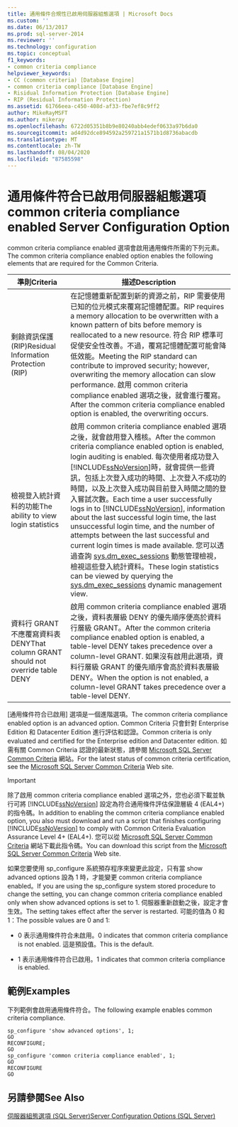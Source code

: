 ```yaml
---
title: 通用條件合規性已啟用伺服器組態選項 | Microsoft Docs
ms.custom: ''
ms.date: 06/13/2017
ms.prod: sql-server-2014
ms.reviewer: ''
ms.technology: configuration
ms.topic: conceptual
f1_keywords:
- common criteria compliance
helpviewer_keywords:
- CC (common criteria) [Database Engine]
- common criteria compliance [Database Engine]
- Risidual Information Protection [Database Engine]
- RIP (Residual Information Protection)
ms.assetid: 61766eea-c450-408d-af33-fbe7ef8c9ff2
author: MikeRayMSFT
ms.author: mikeray
ms.openlocfilehash: 6722d05351b8b9e80240abb4edef0633a97b6da0
ms.sourcegitcommit: ad4d92dce894592a259721a1571b1d8736abacdb
ms.translationtype: MT
ms.contentlocale: zh-TW
ms.lasthandoff: 08/04/2020
ms.locfileid: "87585598"
---
```

# <a name="common-criteria-compliance-enabled-server-configuration-option"></a><span data-ttu-id="a7897-102">通用條件符合已啟用伺服器組態選項</span><span class="sxs-lookup"><span data-stu-id="a7897-102">common criteria compliance enabled Server Configuration Option</span></span>
  <span data-ttu-id="a7897-103">common criteria compliance enabled 選項會啟用通用條件所需的下列元素。</span><span class="sxs-lookup"><span data-stu-id="a7897-103">The common criteria compliance enabled option enables the following elements that are required for the Common Criteria.</span></span>  
  
|<span data-ttu-id="a7897-104">準則</span><span class="sxs-lookup"><span data-stu-id="a7897-104">Criteria</span></span>|<span data-ttu-id="a7897-105">描述</span><span class="sxs-lookup"><span data-stu-id="a7897-105">Description</span></span>|  
|--------------|-----------------|  
|<span data-ttu-id="a7897-106">剩餘資訊保護 (RIP)</span><span class="sxs-lookup"><span data-stu-id="a7897-106">Residual Information Protection (RIP)</span></span>|<span data-ttu-id="a7897-107">在記憶體重新配置到新的資源之前，RIP 需要使用已知的位元模式來覆寫記憶體配置。</span><span class="sxs-lookup"><span data-stu-id="a7897-107">RIP requires a memory allocation to be overwritten with a known pattern of bits before memory is reallocated to a new resource.</span></span> <span data-ttu-id="a7897-108">符合 RIP 標準可促使安全性改善。不過，覆寫記憶體配置可能會降低效能。</span><span class="sxs-lookup"><span data-stu-id="a7897-108">Meeting the RIP standard can contribute to improved security; however, overwriting the memory allocation can slow performance.</span></span> <span data-ttu-id="a7897-109">啟用 common criteria compliance enabled 選項之後，就會進行覆寫。</span><span class="sxs-lookup"><span data-stu-id="a7897-109">After the common criteria compliance enabled option is enabled, the overwriting occurs.</span></span>|  
|<span data-ttu-id="a7897-110">檢視登入統計資料的功能</span><span class="sxs-lookup"><span data-stu-id="a7897-110">The ability to view login statistics</span></span>|<span data-ttu-id="a7897-111">啟用 common criteria compliance enabled 選項之後，就會啟用登入稽核。</span><span class="sxs-lookup"><span data-stu-id="a7897-111">After the common criteria compliance enabled option is enabled, login auditing is enabled.</span></span> <span data-ttu-id="a7897-112">每次使用者成功登入 [!INCLUDE[ssNoVersion](../../includes/ssnoversion-md.md)]時，就會提供一些資訊，包括上次登入成功的時間、上次登入不成功的時間，以及上次登入成功與目前登入時間之間的登入嘗試次數。</span><span class="sxs-lookup"><span data-stu-id="a7897-112">Each time a user successfully logs in to [!INCLUDE[ssNoVersion](../../includes/ssnoversion-md.md)], information about the last successful login time, the last unsuccessful login time, and the number of attempts between the last successful and current login times is made available.</span></span> <span data-ttu-id="a7897-113">您可以透過查詢 [sys.dm_exec_sessions](/sql/relational-databases/system-dynamic-management-views/sys-dm-exec-sessions-transact-sql) 動態管理檢視，檢視這些登入統計資料。</span><span class="sxs-lookup"><span data-stu-id="a7897-113">These login statistics can be viewed by querying the [sys.dm_exec_sessions](/sql/relational-databases/system-dynamic-management-views/sys-dm-exec-sessions-transact-sql) dynamic management view.</span></span>|  
|<span data-ttu-id="a7897-114">資料行 GRANT 不應覆寫資料表 DENY</span><span class="sxs-lookup"><span data-stu-id="a7897-114">That column GRANT should not override table DENY</span></span>|<span data-ttu-id="a7897-115">啟用 common criteria compliance enabled 選項之後，資料表層級 DENY 的優先順序便高於資料行層級 GRANT。</span><span class="sxs-lookup"><span data-stu-id="a7897-115">After the common criteria compliance enabled option is enabled, a table-level DENY takes precedence over a column-level GRANT.</span></span> <span data-ttu-id="a7897-116">如果沒有啟用此選項，資料行層級 GRANT 的優先順序會高於資料表層級 DENY。</span><span class="sxs-lookup"><span data-stu-id="a7897-116">When the option is not enabled, a column-level GRANT takes precedence over a table-level DENY.</span></span>|  
  
 <span data-ttu-id="a7897-117">[通用條件符合已啟用] 選項是一個進階選項。</span><span class="sxs-lookup"><span data-stu-id="a7897-117">The common criteria compliance enabled option is an advanced option.</span></span> <span data-ttu-id="a7897-118">Common Criteria 只會針對 Enterprise Edition 和 Datacenter Edition 進行評估和認證。</span><span class="sxs-lookup"><span data-stu-id="a7897-118">Common criteria is only evaluated and certified for the Enterprise edition and Datacenter edition.</span></span> <span data-ttu-id="a7897-119">如需有關 Common Criteria 認證的最新狀態，請參閱 [Microsoft SQL Server Common Criteria](https://go.microsoft.com/fwlink/?LinkId=616319) 網站。</span><span class="sxs-lookup"><span data-stu-id="a7897-119">For the latest status of common criteria certification, see the [Microsoft SQL Server Common Criteria](https://go.microsoft.com/fwlink/?LinkId=616319) Web site.</span></span>  
  
> [!IMPORTANT]  
>  <span data-ttu-id="a7897-120">除了啟用 common criteria compliance enabled 選項之外，您也必須下載並執行可將 [!INCLUDE[ssNoVersion](../../includes/ssnoversion-md.md)] 設定為符合通用條件評估保證層級 4 (EAL4+) 的指令碼。</span><span class="sxs-lookup"><span data-stu-id="a7897-120">In addition to enabling the common criteria compliance enabled option, you also must download and run a script that finishes configuring [!INCLUDE[ssNoVersion](../../includes/ssnoversion-md.md)] to comply with Common Criteria Evaluation Assurance Level 4+ (EAL4+).</span></span> <span data-ttu-id="a7897-121">您可以從 [Microsoft SQL Server Common Criteria](https://go.microsoft.com/fwlink/?LinkId=616319) 網站下載此指令碼。</span><span class="sxs-lookup"><span data-stu-id="a7897-121">You can download this script from the [Microsoft SQL Server Common Criteria](https://go.microsoft.com/fwlink/?LinkId=616319) Web site.</span></span>  
  
 <span data-ttu-id="a7897-122">如果您要使用 sp_configure 系統預存程序來變更此設定，只有當 show advanced options 設為 1 時，才能變更 common criteria compliance enabled。</span><span class="sxs-lookup"><span data-stu-id="a7897-122">If you are using the sp_configure system stored procedure to change the setting, you can change common criteria compliance enabled only when show advanced options is set to 1.</span></span> <span data-ttu-id="a7897-123">伺服器重新啟動之後，設定才會生效。</span><span class="sxs-lookup"><span data-stu-id="a7897-123">The setting takes effect after the server is restarted.</span></span> <span data-ttu-id="a7897-124">可能的值為 0 和 1：</span><span class="sxs-lookup"><span data-stu-id="a7897-124">The possible values are 0 and 1:</span></span>  
  
-   <span data-ttu-id="a7897-125">0 表示通用條件符合未啟用。</span><span class="sxs-lookup"><span data-stu-id="a7897-125">0 indicates that common criteria compliance is not enabled.</span></span> <span data-ttu-id="a7897-126">這是預設值。</span><span class="sxs-lookup"><span data-stu-id="a7897-126">This is the default.</span></span>  
  
-   <span data-ttu-id="a7897-127">1 表示通用條件符合已啟用。</span><span class="sxs-lookup"><span data-stu-id="a7897-127">1 indicates that common criteria compliance is enabled.</span></span>  
  
## <a name="examples"></a><span data-ttu-id="a7897-128">範例</span><span class="sxs-lookup"><span data-stu-id="a7897-128">Examples</span></span>  
 <span data-ttu-id="a7897-129">下列範例會啟用通用條件符合。</span><span class="sxs-lookup"><span data-stu-id="a7897-129">The following example enables common criteria compliance.</span></span>  
  
```  
sp_configure 'show advanced options', 1;  
GO  
RECONFIGURE;  
GO  
sp_configure 'common criteria compliance enabled', 1;  
GO  
RECONFIGURE  
GO  
```  
  
## <a name="see-also"></a><span data-ttu-id="a7897-130">另請參閱</span><span class="sxs-lookup"><span data-stu-id="a7897-130">See Also</span></span>  
 [<span data-ttu-id="a7897-131">伺服器組態選項 &#40;SQL Server&#41;</span><span class="sxs-lookup"><span data-stu-id="a7897-131">Server Configuration Options &#40;SQL Server&#41;</span></span>](server-configuration-options-sql-server.md)  
  
  
